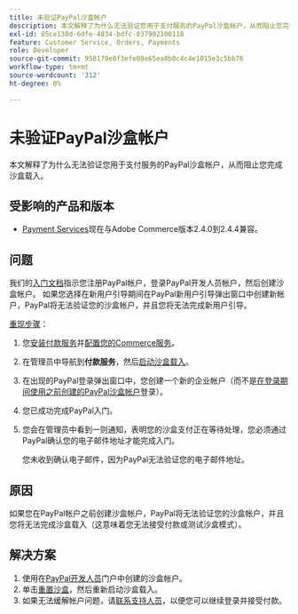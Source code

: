 ```yaml
---
title: 未验证PayPal沙盒帐户
description: 本文解释了为什么无法验证您用于支付服务的PayPal沙盒帐户，从而阻止您完成沙盒载入。
exl-id: 05ce130d-6dfe-4834-bdfc-837902100118
feature: Customer Service, Orders, Payments
role: Developer
source-git-commit: 958179e0f3efe08e65ea8b0c4c4e1015e3c5bb76
workflow-type: tm+mt
source-wordcount: '312'
ht-degree: 0%

---
```


# 未验证PayPal沙盒帐户

本文解释了为什么无法验证您用于支付服务的PayPal沙盒帐户，从而阻止您完成沙盒载入。

## 受影响的产品和版本

* [Payment Services](https://marketplace.magento.com/magento-payment-services.html)现在与Adobe Commerce版本2.4.0到2.4.4兼容。

## 问题

我们的[入门文档](https://experienceleague.adobe.com/docs/commerce-merchant-services/payment-services/get-started/onboard.html?lang=zh-Hans)指示您注册PayPal帐户，登录PayPal开发人员帐户，然后创建沙盒帐户。 如果您选择在新用户引导期间在PayPal新用户引导弹出窗口中创建新帐户，PayPal将无法验证您的沙盒帐户，并且您将无法完成新用户引导。

<u>重现步骤</u>：

1. 您[安装付款服务](https://experienceleague.adobe.com/docs/commerce-merchant-services/payment-services/get-started/install.html?lang=zh-Hans)并[配置您的Commerce服务](https://experienceleague.adobe.com/docs/commerce-merchant-services/payment-services/get-started/connect.html?lang=zh-Hans#configure-commerce-services)。
1. 在管理员中导航到&#x200B;**付款服务**，然后[启动沙盒载入](https://experienceleague.adobe.com/docs/commerce-merchant-services/payment-services/get-started/onboard.html?lang=zh-Hans)。
1. 在出现的PayPal登录弹出窗口中，您创建一个新的企业帐户（而不是[在登录期间使用之前创建的PayPal沙盒帐户](https://experienceleague.adobe.com/docs/commerce-merchant-services/payment-services/get-started/sandbox.html?lang=zh-Hans#test-in-sandbox-environment)登录）。
1. 您已成功完成PayPal入门。
1. 您会在管理员中看到一则通知，表明您的沙盒支付正在等待处理，您必须通过PayPal确认您的电子邮件地址才能完成入门。

   您未收到确认电子邮件，因为PayPal无法验证您的电子邮件地址。

## 原因

如果您在PayPal帐户之前创建沙盒帐户，PayPal将无法验证您的沙盒帐户，并且您将无法完成沙盒载入（这意味着您无法接受付款或测试沙盒模式）。

## 解决方案

1. 使用在[PayPal开发人员](https://developer.paypal.com/docs/api-basics/sandbox/accounts/#create-a-business-sandbox-account)门户中创建的沙盒帐户。
1. 单击[重置沙盒](https://experienceleague.adobe.com/docs/commerce-merchant-services/payment-services/get-started/sandbox.html?lang=zh-Hans#test-in-sandbox-environment)，然后重新启动沙盒载入。
1. 如果无法缓解帐户问题，请[联系支持人员](mailto:payment-services-support@adobe.com)，以便您可以继续登录并接受付款。
